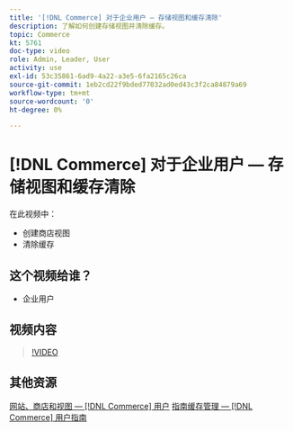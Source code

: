 ```yaml
---
title: '[!DNL Commerce] 对于企业用户 — 存储视图和缓存清除'
description: 了解如何创建存储视图并清除缓存。
topic: Commerce
kt: 5761
doc-type: video
role: Admin, Leader, User
activity: use
exl-id: 53c35861-6ad9-4a22-a3e5-6fa2165c26ca
source-git-commit: 1eb2cd22f9bded77032ad0ed43c3f2ca84879a69
workflow-type: tm+mt
source-wordcount: '0'
ht-degree: 0%

---
```


# [!DNL Commerce] 对于企业用户 — 存储视图和缓存清除

在此视频中：

- 创建商店视图
- 清除缓存

## 这个视频给谁？

- 企业用户

## 视频内容

>[!VIDEO](https://video.tv.adobe.com/v/35946?quality=12&learn=on)

## 其他资源

[网站、商店和视图 —  [!DNL Commerce] 用户](https://docs.magento.com/user-guide/stores/websites-stores-views.html)
[指南缓存管理 —  [!DNL Commerce] 用户指南](https://docs.magento.com/user-guide/system/cache-management.html)
